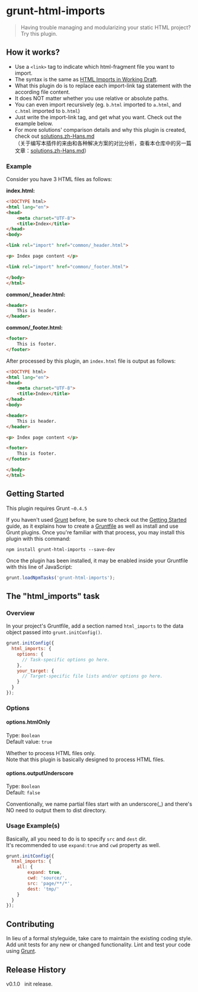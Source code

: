 # grunt-html-imports

> Having trouble managing and modularizing your static HTML project?  
  Try this plugin.

## How it works?

- Use a `<link>` tag to indicate which html-fragment file you want to import.
- The syntax is the same as [HTML Imports in Working Draft](https://developer.mozilla.org/en-US/docs/Web/Web_Components/HTML_Imports).
- What this plugin do is to replace each import-link tag statement with the according file content.
- It does NOT matter whether you use relative or absolute paths.
- You can even import recursively (eg. `b.html` imported to `a.html`, and `c.html` imported to `b.html`)
- Just write the import-link tag, and get what you want. Check out the example below.
- For more solutions' comparison details and why this plugin is created, check out [solutions.zh-Hans.md](solutions.zh-Hans.md)  
  （关于编写本插件的来由和各种解决方案的对比分析，查看本仓库中的另一篇文章：[solutions.zh-Hans.md](solutions.zh-Hans.md)）

### Example

Consider you have 3 HTML files as follows:

**index.html:**

```html  
<!DOCTYPE html>
<html lang="en">
<head>
    <meta charset="UTF-8">
    <title>Index</title>
</head>
<body>

<link rel="import" href="common/_header.html">

<p> Index page content </p>

<link rel="import" href="common/_footer.html">

</body>
</html>
```

**common/_header.html:**

```html  
<header>
    This is header.
</header>
```

**common/_footer.html:**

```html 
<footer>
    This is footer.
</footer>
```

After processed by this plugin, an `index.html` file is output as follows:

```html  
<!DOCTYPE html>
<html lang="en">
<head>
    <meta charset="UTF-8">
    <title>Index</title>
</head>
<body>

<header>
    This is header.
</header>

<p> Index page content </p>

<footer>
    This is footer.
</footer>

</body>
</html>
```


## Getting Started
This plugin requires Grunt `~0.4.5`

If you haven't used [Grunt](http://gruntjs.com/) before, be sure to check out the [Getting Started](http://gruntjs.com/getting-started) guide, as it explains how to create a [Gruntfile](http://gruntjs.com/sample-gruntfile) as well as install and use Grunt plugins. Once you're familiar with that process, you may install this plugin with this command:

```shell
npm install grunt-html-imports --save-dev
```

Once the plugin has been installed, it may be enabled inside your Gruntfile with this line of JavaScript:

```js
grunt.loadNpmTasks('grunt-html-imports');
```

## The "html_imports" task

### Overview
In your project's Gruntfile, add a section named `html_imports` to the data object passed into `grunt.initConfig()`.

```js
grunt.initConfig({
  html_imports: {
    options: {
      // Task-specific options go here.
    },
    your_target: {
      // Target-specific file lists and/or options go here.
    }
  }
});
```

### Options

#### options.htmlOnly
Type: `Boolean`  
Default value: `true`

Whether to process HTML files only.  
Note that this plugin is basically designed to process HTML files.

#### options.outputUnderscore
Type: `Boolean`  
Default: `false`

Conventionally, we name partial files start with an underscore(_) and there's NO need to output them to dist directory.
          

### Usage Example(s)

Basically, all you need to do is to specify `src` and `dest` dir.  
It's recommended to use `expand:true` and `cwd` property as well.

```js
grunt.initConfig({
  html_imports: {
    all: {
        expand: true,
        cwd: 'source/',
        src: 'page/**/*',
        dest: 'tmp/'
    }
  }
});
```

## Contributing
In lieu of a formal styleguide, take care to maintain the existing coding style. Add unit tests for any new or changed functionality. Lint and test your code using [Grunt](http://gruntjs.com/).

## Release History
v0.1.0 &nbsp; init release.